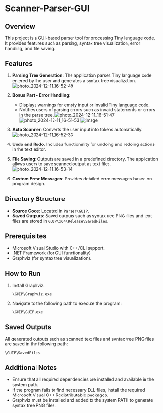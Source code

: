 # Scanner-Parser-GUI

## Overview
This project is a GUI-based parser tool for processing Tiny language code. It provides features such as parsing, syntax tree visualization, error handling, and file saving.

## Features
1. **Parsing Tree Generation**: The application parses Tiny language code entered by the user and generates a syntax tree visualization.![photo_2024-12-11_16-52-49](https://github.com/user-attachments/assets/c4353378-c454-423a-b1b1-2e2607f2cbaa)

2. **Bonus Part - Error Handling**:
   - Displays warnings for empty input or invalid Tiny language code.
   - Notifies users of parsing errors such as invalid statements or errors in the parse tree.
     ![photo_2024-12-11_16-51-47](https://github.com/user-attachments/assets/ee2d15d8-8094-436a-ab95-ac451e8d3fee)
     ![photo_2024-12-11_16-51-53](https://github.com/user-attachments/assets/0cef5944-05fd-4f5d-816a-24519b4414f7)
     ![image](https://github.com/user-attachments/assets/dd8c63ac-a9a4-4f26-bab1-4d0f004bc320)


3. **Auto Scanner**: Converts the user input into tokens automatically.![photo_2024-12-11_16-52-33](https://github.com/user-attachments/assets/ad58f194-361c-4968-9d2e-b5aed1d8892c)

4. **Undo and Redo**: Includes functionality for undoing and redoing actions in the text editor.
5. **File Saving**: Outputs are saved in a predefined directory. The application allows users to save scanned output as text files.![photo_2024-12-11_16-53-14](https://github.com/user-attachments/assets/b67c4958-cdfb-441e-80dd-c343232312df)

6. **Custom Error Messages**: Provides detailed error messages based on program design.

## Directory Structure
- **Source Code**: Located in `Parser\GUIP`.
- **Saved Outputs**: Saved outputs such as syntax tree PNG files and text files are stored in `GUIP\x64\Release\SavedFiles`.

## Prerequisites
- Microsoft Visual Studio with C++/CLI support.
- .NET Framework (for GUI functionality).
- Graphviz (for syntax tree visualization).

## How to Run
1. Install Graphviz.
   ```
   \GUIP\Graphviz.exe
   ```
2. Navigate to the following path to execute the program:
   ```
   \GUIP\GUIP.exe
   ```

## Saved Outputs
All generated outputs such as scanned text files and syntax tree PNG files are saved in the following path:
```
\GUIP\SavedFiles
```

## Additional Notes
- Ensure that all required dependencies are installed and available in the system path.
- If the program fails to find necessary DLL files, install the required Microsoft Visual C++ Redistributable packages.
- Graphviz must be installed and added to the system PATH to generate syntax tree PNG files.

